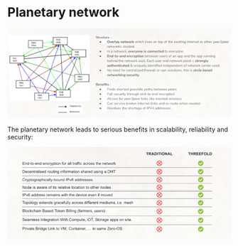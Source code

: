# Planetary network

![alt_text](img/planetary_network.png )


The planetary network leads to serious benefits in scalability, reliability and security:


![alt_text](img/traditional_threefold_comparison.png )



## 